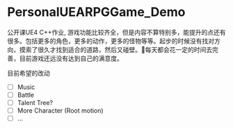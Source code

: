 # PersonalUEARPGGame_Demo
公开课UE4 C++作业,  游戏功能比较齐全，但是内容不算特别多，能提升的点还有很多。包括更多的角色，更多的动作，更多的怪物等等。起步的时候没有找对方向，摸索了很久才找到适合的道路，然后又碰壁。💪每天都会花一定的时间去完善，目前游戏还远没有达到自己的满意度。



目前希望的改动

- [ ] Music
- [ ] Battle
- [ ] Talent Tree?
- [ ] More Character (Root motion)
- [ ] ...

